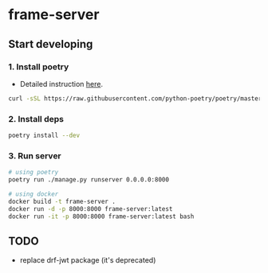 # frame-server

## Start developing

### 1. Install poetry
- Detailed instruction [here](https://python-poetry.org/docs/#installation).
```sh
curl -sSL https://raw.githubusercontent.com/python-poetry/poetry/master/get-poetry.py | python
```

### 2. Install deps
```sh
poetry install --dev
```

### 3. Run server
```sh
# using poetry
poetry run ./manage.py runserver 0.0.0.0:8000

# using docker
docker build -t frame-server .
docker run -d -p 8000:8000 frame-server:latest
docker run -it -p 8000:8000 frame-server:latest bash
```


## TODO
- replace drf-jwt package (it's deprecated)
